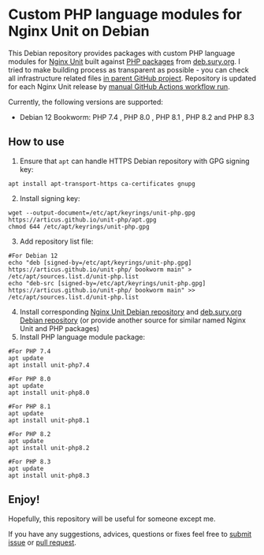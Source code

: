 # Custom PHP language modules for Nginx Unit on Debian

This Debian repository provides packages with custom PHP language modules for [Nginx Unit](https://unit.nginx.org) built against [PHP packages](https://packages.sury.org/php/) from [deb.sury.org](https://deb.sury.org/). I tried to make building process as transparent as possible - you can check all infrastructure related files [in parent GitHub project](https://github.com/Articus/unit-php). Repository is updated for each Nginx Unit release by [manual GitHub Actions workflow run](https://github.com/Articus/unit-php/actions/workflows/build-unit-php.yml).

Currently, the following versions are supported:
* Debian 12 Bookworm: PHP 7.4 , PHP 8.0 , PHP 8.1 , PHP 8.2 and PHP 8.3

## How to use

1. Ensure that `apt` can handle HTTPS Debian repository with GPG signing key:
```shell
apt install apt-transport-https ca-certificates gnupg
```
2. Install signing key:
```shell
wget --output-document=/etc/apt/keyrings/unit-php.gpg https://articus.github.io/unit-php/apt.gpg
chmod 644 /etc/apt/keyrings/unit-php.gpg
```
3. Add repository list file:
```shell
#For Debian 12
echo "deb [signed-by=/etc/apt/keyrings/unit-php.gpg] https://articus.github.io/unit-php/ bookworm main" > /etc/apt/sources.list.d/unit-php.list
echo "deb-src [signed-by=/etc/apt/keyrings/unit-php.gpg] https://articus.github.io/unit-php/ bookworm main" >> /etc/apt/sources.list.d/unit-php.list
```
4. Install corresponding [Nginx Unit Debian repository](https://unit.nginx.org/installation/#debian) and [deb.sury.org Debian repository](https://packages.sury.org/php/README.txt) (or provide another source for similar named Nginx Unit and PHP packages)
5. Install PHP language module package:
```shell
#For PHP 7.4
apt update
apt install unit-php7.4

#For PHP 8.0
apt update
apt install unit-php8.0

#For PHP 8.1
apt update
apt install unit-php8.1

#For PHP 8.2
apt update
apt install unit-php8.2

#For PHP 8.3
apt update
apt install unit-php8.3
```
## Enjoy!
Hopefully, this repository will be useful for someone except me.

If you have any suggestions, advices, questions or fixes feel free to [submit issue](https://github.com/Articus/unit-php/issues) or [pull request](https://github.com/Articus/unit-php/pulls).
